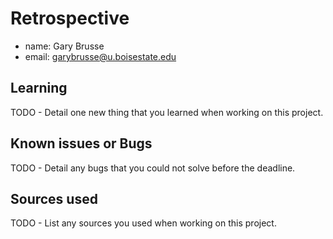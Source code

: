 # Retrospective

- name: Gary Brusse
- email: garybrusse@u.boisestate.edu

## Learning

TODO - Detail one new thing that you learned when working on this project.

## Known issues or Bugs

TODO - Detail any bugs that you could not solve before the deadline.

## Sources used

TODO - List any sources you used when working on this project.
